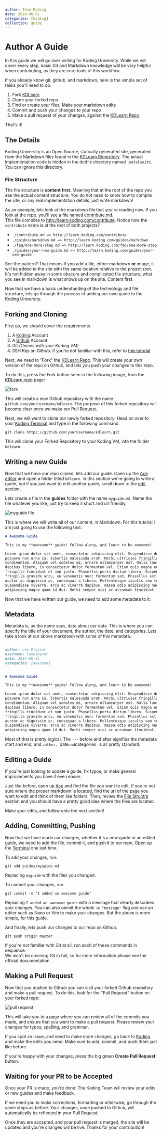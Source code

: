 ```yaml
---
author: Team Koding
date: 2014-06-01
categories: [koding]
collection: guide
---
```


# Author A Guide

In this guide we will go over writing for Koding University. While we will 
cover every step, basic Git and Markdown knowledge will be *very* helpful when 
contributing, as they are core tools of this workflow.

If you already know git, github, and markdown, here is the simple set of tasks 
you'll need to do.

1. Fork [KDLearn][repo]
2. Clone your forked repo
3. Find or create your files, Make your markdown edits
4. Commit and push your changes to your repo
5. Make a pull request of your changes, against the [KDLearn Repo][repo]

That's it!


## The Details

Koding University is an Open Source, statically generated site, generated from 
the Markdown files found in the [KDLearn Repository][repo]. The actual 
implementation code is hidden in the dotfile directory named `.metalsmith`. You 
can ignore this directory. 

### File Structure

The file structure is **content first**. Meaning that at the root of the repo 
you see the actual content structure. You do not need to know how to compile 
the site, or any real implementation details, just write markdown!

As an example, lets look at the markdown file that you're reading now. If you 
look at the repo, you'll see a file named [contribute.md][contributeonrepo].  
This file compiles to <http://learn.koding.com/contribute>. Notice how the 
`contribute` name is at the root of both projects?

- `./contribute.md => http://learn.koding.com/contribute`
- `./guides/markdown.md => http://learn.koding.com/guides/markdown`
- `./faq/one-more-step.md => http://learn.koding.com/faq/one-more-step`
- `./guides/your-new-guide.md => http://learn.koding.com/guides/your-new-guide`

See the pattern? That means if you add a file, either markdown **or** image, it 
will be added to the site with the same location relative to the project root. 
It's not hidden away in some obscure and complicated file structure, what you 
see in markdown is what shows up on the site. Content first.

Now that we have a basic understanding of the technology and file structure, 
lets go through the process of adding our own guide to the Koding University.  


## Forking and Cloning

First up, we should cover the requirements.

1. A [Koding][kodingreg] Account
2. A [Github][github] Account
3. Git *(Comes with your Koding VM)*
4. SSH Key on Github. If you're not familiar with this, refer to [this 
tutorial][githubssh]

Next, we need to "Fork" the [KDLearn Repo][repo]. This will create your own 
version of the repo on Github, and lets you push your changes to this repo.

To do this, press the Fork button seen in the following image, from the 
[KDLearn repo][repo] page:

![fork](/contribute/fork.png)

This will create a new Github repository with the name 
`github.com/yourUsername/kdlearn`. The purpose of this forked repository will 
become clear once we make our Pull Request.

Next, we will want to clone our newly forked repository. Head on over to your 
[Koding Terminal][terminal] and type in the following command:

```
git clone https://github.com:yourUsername/kdlearn.git
```

This will clone your Forked Repository to your Koding VM, into the folder 
`kdlearn`.



## Writing a new Guide

Now that we have our repo cloned, lets add our guide. Open up the [Ace 
editor][ace] and open a folder titled `kdlearn`. In this section we're going to 
write a guide, but if you just want to edit another guide, scroll down to the 
[edit](#editing-a-guide) section.

Lets create a file in the **guides** folder with the name `myguide.md`.  Name 
the file whatever you like, just try to keep it short and url friendly.

![myguide file](/contribute/myguide.png)

This is where we will write all of our content, in Markdown. For this tutorial 
i am just going to use the following text:

```markdown
# Awesome Guide

This is my **awesome** guide! Follow along, and learn to be awesome!

Lorem ipsum dolor sit amet, consectetur adipiscing elit. Suspendisse dui nulla, 
posuere non urna in, lobortis malesuada erat. Morbi ultricies fringilla 
condimentum. Aliquam vel sodales mi, ornare ullamcorper est. Nulla laoreet 
dapibus libero, in consectetur dolor fermentum vel. Etiam quis magna eget orci 
fringilla tincidunt et non justo. Phasellus porta dictum libero. Suspendisse 
fringilla gravida arcu, eu venenatis nunc fermentum sed. Phasellus est libero, 
auctor ac dignissim ac, consequat a libero. Pellentesque iaculis sem tortor.  
Suspendisse viverra, arcu ac viverra dapibus, massa odio adipiscing neque, eget 
adipiscing magna quam id dui. Morbi semper nisi ac accumsan tincidunt.
```

Now that we have written our guide, we need to add some metadata to it.



## Metadata

Metadata is, as the name says, data about our data. This is where you can 
specify the title of your document, the author, the date, and categories. Lets 
take a look at our above markdown with some of this metadata.

```markdown
---
author: Lee Olayvar
username: leeolayvar
date: 2014-06-11
categories: [awesome]
---

# Awesome Guide

This is my **awesome** guide! Follow along, and learn to be awesome!

Lorem ipsum dolor sit amet, consectetur adipiscing elit. Suspendisse dui nulla, 
posuere non urna in, lobortis malesuada erat. Morbi ultricies fringilla 
condimentum. Aliquam vel sodales mi, ornare ullamcorper est. Nulla laoreet 
dapibus libero, in consectetur dolor fermentum vel. Etiam quis magna eget orci 
fringilla tincidunt et non justo. Phasellus porta dictum libero. Suspendisse 
fringilla gravida arcu, eu venenatis nunc fermentum sed. Phasellus est libero, 
auctor ac dignissim ac, consequat a libero. Pellentesque iaculis sem tortor.  
Suspendisse viverra, arcu ac viverra dapibus, massa odio adipiscing neque, eget 
adipiscing magna quam id dui. Morbi semper nisi ac accumsan tincidunt.
```

Most of that is pretty logical. The `---` before and after signifies the 
metadata start and end, and `author, `date` and `categories` is all pretty 
standard.



## Editing a Guide

If you're just looking to update a guide, fix typos, or make general 
improvements you have it even easier.

Just like before, open up [Ace][ace] and find the file you want to edit. If 
you're not sure where the proper markdown is located, find the url of the page 
you want to edit and think of them like folders. Then, review the [File 
Structre](#file-structure) section and you should have a pretty good idea where 
the files are located.

Make your edits, and follow onto the next section!



## Adding, Committing, Pushing

Now that we have made our changes, whether it's a new guide or an edited guide, 
we need to add the file, commit it, and push it to our repo. Open up the 
[Terminal][terminal] one last time.

To add your changes, run:
```
git add guides/myguide.md
```
Replacing `myguide` with the files you changed.

To commit your changes, run:
```
git commit -m "I added an awesome guide"
```
Replacing `I added an awesome guide` with a message that clearly describes your 
changes. You can also ommit the whole `-m "message"` flag and use an editor 
such as Nano or Vim to make your changes. But the above is more simple, for 
this guide.

And finally, lets push our changes to our repo on Github.
```
git push origin master
```

If you're not familiar with Git at all, run each of these commands in sequence.  
We won't be covering Git in full, so for more information please see the 
official documentation.


## Making a Pull Request

Now that you pushed to Github you can visit your forked Github repository and 
make a pull request. To do this, look for the "Pull Request" button on your 
forked repo:

![pull request](pull-request.png)

This will take you to a page where you can review all of the commits you made, 
and ensure that you want to make a pull request. Please review your changes for 
typos, spelling, and grammar.

If you spot an issue, and need to make more changes, go back to 
[Koding][ace] and make the edits you need. Make sure to add, commit, and 
push them just like before.

If you're happy with your changes, press the big green **Create Pull Request** 
button.



## Waiting for your PR to be Accepted

Once your PR is made, you're done! The Koding Team will review your edits or 
new guides and make feedback.

If we need you to make corrections, formatting or otherwise, go through the 
same steps as before. Your changes, once pushed to Github, will automatically 
be reflected in your Pull Request.

Once they are accepted, and your pull request is merged, the site will be 
updated and you're changes will be live. Thanks for your contribution!





[repo]:              https://github.com/koding/kdlearn
[contributeonrepo]:  https://github.com/koding/kdlearn/blob/master/contribute.md
[kodingreg]:         https://koding.com/Register
[github]:            https://github.com
[githubssh]:         https://help.github.com/articles/generating-ssh-keys
[terminal]:          https://koding.com/Terminal
[ace]:               https://koding.com/Ace
